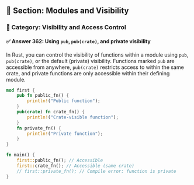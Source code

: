 ## 📘 Section: Modules and Visibility  
### 🔹 Category: Visibility and Access Control  
#### ✅ Answer 362: Using `pub`, `pub(crate)`, and private visibility

In Rust, you can control the visibility of functions within a module using `pub`, `pub(crate)`, or the default (private) visibility. Functions marked `pub` are accessible from anywhere, `pub(crate)` restricts access to within the same crate, and private functions are only accessible within their defining module.

```rust
mod first {
    pub fn public_fn() {
        println!("Public function");
    }
    pub(crate) fn crate_fn() {
        println!("Crate-visible function");
    }
    fn private_fn() {
        println!("Private function");
    }
}

fn main() {
    first::public_fn(); // Accessible
    first::crate_fn(); // Accessible (same crate)
    // first::private_fn(); // Compile error: function is private
}
```
